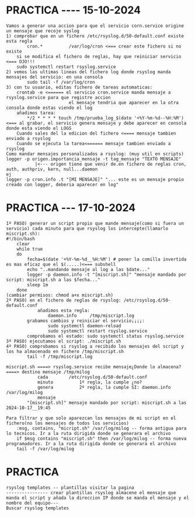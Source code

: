 # PRACTICA ---- 15-10-2024
    Vamos a generar una accion para que el servicio corn.service origine un mensaje que recoje syslog
    1) comprobar que en un fichero /etc/rsyslog.d/50-default.conf existe esta regla
            cron.*          /var/log/cron <=== crear este fichero si no existe
        si se modifica el fichero de reglas, hay que reiniciar servicio <=== OJO!!!
        sudo systemctl restart rsyslog.service                
    2) vemos las ultimas lineas del fichero log donde rsyslog manda mensajes del servicio: en una consola
            sudo tail -f /var/log/cron
    3) con tu usuario, editas fichero de tareas automaticas:
        crontab -e <====== el servicio cron.service manda mensaje a rsyslog.service para que registre accion        
                            el mensaje tendria que aparecer en la otra consola donde estas viendo el log
        añadimos tarea:
            */2 * * * * touch /tmp/prueba_log_$(date '+%Y-%m-%d--%H:%M')<=== al grabar, el servicio genera mensaje y debe aparecer en consola donde esta viendo el LOGS
        Cuando sales del la edicion del fichero <==== mensaje tambien enviado a rsyslog
        Cuando se ejecuta la tarea<====== mensaje tambien enviado a rsyslog
    Como mandar mensajes personalizados a rsyslog: (muy util en scripts)
    logger -p origen.importancia_mensaje -t tag_mensaje "TEXTO MENSAJE"
               |<--- origen tiene que venir de.en fichero de reglas cron, auth, authpriv, kern, null...daemon
    ej
    logger -p cron.info .t "[MI MENSAJE]" "... este es un mensaje propio creado con logger, deberia aparecer en log"

# PRACTICA --- 17-10-2024
    1º PASO) generar un script propio que mande mensaje(como si fuera un servicio) cada minuto para que rsyslog los intercepte(llamarlo miscript.sh):
    #!/bin/bash
        clear
        while true
        do
            fecha=$(date '+%Y-%m-%d__%H:%M') # poner la comilla invertida es mas eficaz que el $(.....)<=== subshell
            echo "..mandando mensaje al log a las $date..."
            logger -p daemon.info -t "[miscript.sh]" "mensaje mandado por script: miscript.sh a las $fecha..."
            sleep 1m
        done
    (cambiar permisos: chmod a+x miscript.sh)
    2º PASO) en el fichero de reglas de rsyslog: /etc/rsyslog.d/50-default.conf
                añadimos esta regla:
                    daemon.info     /tmp/miscript.log
            grabamos cambios y reiniciar el servicio¡¡¡¡:
                    sudo systemctl daemon-reload
                    sudo systemctl restart rsyslog.service
            comprobamos el estado: sudo systemctl status rsyslog.service 
    3º PASO) ejecutamos el script: ./miscript.sh
    4º PASO) comprobamos si rsyslog a recibido los mensajes del script y los ha almacenado en fichero /tmp/miscript.sh
            tail -f /tmp/miscript.log

    miscript.sh ====> rsyslog.service recibe mensaje¿Donde lo almacena? ====> destino mensaje /tmp/milog
                cada        /etc/rsyslog.d/50-default.conf
                minuto          1º regla, la cumple ¿no?
                genera          2º regla, la cumple SI: daemon.info /var/log/milog
                mensaje      
            "[miscript.sh]" mensaje mandado por script: miscript.sh a las 2024-10-17__19:45  
        
    Para filtrar y que solo aparezcan los mensajes de mi script en el fichero(no los mensajes de todos los servicios)
        :msg, contains, "micript.sh" /var/log/milog -- forma antigua para lo tecnicos. Ir a la ruta dirigida donde se generara el archivo
        if $msg contains "miscript.sh" then /var/log/milog -- forma nueva programadores. Ir a la ruta dirigida donde se generara el archivo
        tail -f /var/log/milog

# PRACTICA
    rsyslog templates -- plantillas visitar la pagina
    ---------------- crear plantillas rsyslog almacene el mensaje que manda el script y añada la direccion IP donde se manda el mensaje y el nombre del equipo---
    Buscar rsyslog templates
